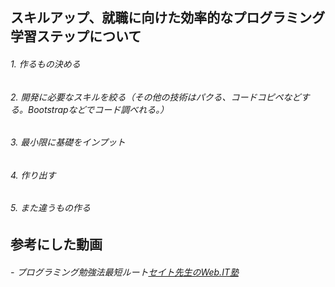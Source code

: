 ## スキルアップ、就職に向けた効率的なプログラミング学習ステップについて
###### 1. 作るもの決める
###### 2. 開発に必要なスキルを絞る（その他の技術はパクる、コードコピペなどする。Bootstrapなどでコード調べれる。）
###### 3. 最小限に基礎をインプット
###### 4. 作り出す
###### 5. また違うもの作る

## 参考にした動画
###### - プログラミング勉強法最短ルート[セイト先生のWeb.IT塾](https://youtu.be/BOrx1GEZY4o)
